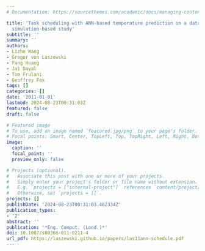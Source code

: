 ```yaml
---
# Documentation: https://sourcethemes.com/academic/docs/managing-content/

title: 'Task scheduling with ANN-based temperature prediction in a data center: a
  simulation-based study'
subtitle: ''
summary: ''
authors:
- Lizhe Wang
- Gregor von Laszewski
- Fang Huang
- Jai Dayal
- Tom Frulani
- Geoffrey Fox
tags: []
categories: []
date: '2011-01-01'
lastmod: 2024-08-23T00:31:03Z
featured: false
draft: false

# Featured image
# To use, add an image named `featured.jpg/png` to your page's folder.
# Focal points: Smart, Center, TopLeft, Top, TopRight, Left, Right, BottomLeft, Bottom, BottomRight.
image:
  caption: ''
  focal_point: ''
  preview_only: false

# Projects (optional).
#   Associate this post with one or more of your projects.
#   Simply enter your project's folder or file name without extension.
#   E.g. `projects = ["internal-project"]` references `content/project/deep-learning/index.md`.
#   Otherwise, set `projects = []`.
projects: []
publishDate: '2024-08-23T00:31:03.402334Z'
publication_types:
- '2'
abstract: ''
publication: '*Eng. Comput. (Lond.)*'
doi: 10.1007/s00366-011-0211-4
url_pdf: https://laszewski.github.io/papers/las11ann-schedule.pdf
---
```

